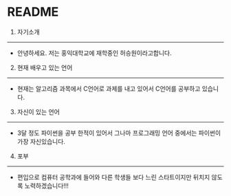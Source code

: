 README
=============

1. 자기소개
-----------
* 안녕하세요. 저는 홍익대학교에 재학중인 허승원이라고합니다.

2. 현재 배우고 있는 언어
-----------------------
* 현재는 알고리즘 과목에서 C언어로 과제를 내고 있어서 C언어를 공부하고 있습니다.

3. 자신이 있는 언어
------------------
* 3달 정도 파이썬을 공부 한적이 있어서 그나마 프로그래밍 언어 중에서는 파이썬이 가장 자신있습니다.

4. 포부
-------
* 편입으로 컴퓨터 공학과에 들어와 다른 학생들 보다 느린 스타트이지만 뒤치지 않도록 노력하겠습니다!!!